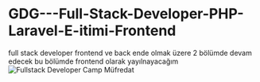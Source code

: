 # GDG---Full-Stack-Developer-PHP-Laravel-E-itimi-Frontend
full stack developer  frontend   ve back ende olmak üzere 2 bölümde  devam edecek bu bölümde frontend olarak  yayılnayacağım
![Fullstack Developer Camp Müfredat](https://github.com/EmreYamanYazilim/GDG---Full-Stack-Developer-PHP-Laravel-E-itimi-Frontend/assets/111569041/2e7fd076-1a1e-469b-9ebd-81eeae9086d0)
